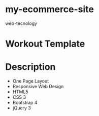 # my-ecommerce-site
web-tecnology

# Workout Template
# Description
- One Page Layout
- Responsive Web Design
- HTML5
- CSS 3
- Bootstrap 4
- jQuery 3

